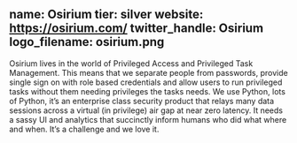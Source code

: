 name: Osirium
tier: silver
website: https://osirium.com/
twitter_handle: Osirium
logo_filename: osirium.png
---
Osirium lives in the world of Privileged Access and Privileged Task Management.
This means that we separate people from passwords, provide single sign on with
role based credentials and allow users to run privileged tasks without them
needing privileges the tasks needs.  We use Python, lots of Python, it’s an
enterprise class security product that relays many data sessions across a
virtual (in privilege) air gap at near zero latency.  It needs a sassy UI and
analytics that succinctly inform humans who did what where and when.   It’s a
challenge and we love it.

